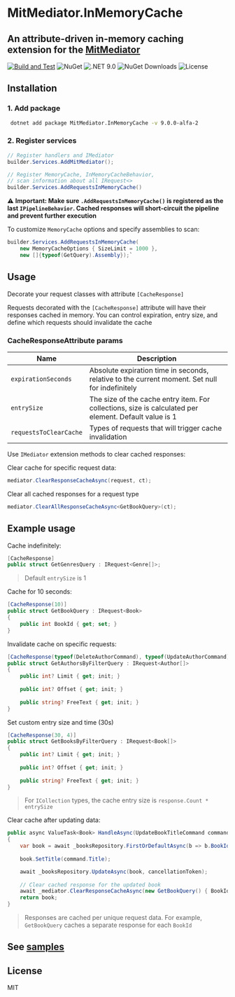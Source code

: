 # MitMediator.InMemoryCache

## An attribute-driven in-memory caching extension for the [MitMediator](https://github.com/dzmprt/MitMediator)

[![Build and Test](https://github.com/dzmprt/MitMediator.InMemoryCache/actions/workflows/dotnet.yml/badge.svg)](https://github.com/dzmprt/MitMediator.InMemoryCache/actions/workflows/dotnet.yml)
![NuGet](https://img.shields.io/nuget/v/MitMediator.InMemoryCache)
![.NET 9.0](https://img.shields.io/badge/Version-.NET%209.0-informational?style=flat&logo=dotnet)
![NuGet Downloads](https://img.shields.io/nuget/dt/MitMediator.InMemoryCache)
![License](https://img.shields.io/github/license/dzmprt/MitMediator.InMemoryCache)

## Installation

### 1. Add package

```sh
 dotnet add package MitMediator.InMemoryCache -v 9.0.0-alfa-2
```

### 2. Register services

```csharp
// Register handlers and IMediator
builder.Services.AddMitMediator(); 

// Register MemoryCache, InMemoryCacheBehavior,
// scan information about all IRequest<>
builder.Services.AddRequestsInMemoryCache()
```

⚠️ **Important: Make sure `.AddRequestsInMemoryCache()` is registered as the last `IPipelineBehavior`. Cached responses will short-circuit the pipeline and prevent further execution**

To customize `MemoryCache` options and specify assemblies to scan:

```csharp
builder.Services.AddRequestsInMemoryCache(
    new MemoryCacheOptions { SizeLimit = 1000 }, 
    new []{typeof(GetQuery).Assembly});`
```

## Usage

Decorate your request classes with attribute `[CacheResponse]`

Requests decorated with the `[CacheResponse]` attribute will have their responses cached in memory. You can control expiration, entry size, and define which requests should invalidate the cache

### CacheResponseAttribute params

| Name                   | Description                                                                                           |
|------------------------|-------------------------------------------------------------------------------------------------------|
| `expirationSeconds`    | Absolute expiration time in seconds, relative to the current moment. Set null for indefinitely        |
| `entrySize`            | The size of the cache entry item. For collections, size is calculated per element. Default value is 1 |
| `requestsToClearCache` | Types of requests that will trigger cache invalidation                                                |

Use `IMediator` extension methods to clear cached responses:

Clear cache for specific request data:
```csharp
mediator.ClearResponseCacheAsync(request, ct);
```

Clear all cached responses for a request type
```csharp
mediator.ClearAllResponseCacheAsync<GetBookQuery>(ct);
```

## Example usage

Cache indefinitely:
```csharp
[CacheResponse]
public struct GetGenresQuery : IRequest<Genre[]>;
```

> Default `entrySize` is 1

Cache for 10 seconds:
```csharp
[CacheResponse(10)]
public struct GetBookQuery : IRequest<Book>
{
    public int BookId { get; set; }
}
```

Invalidate cache on specific requests:
```csharp
[CacheResponse(typeof(DeleteAuthorCommand), typeof(UpdateAuthorCommand))]
public struct GetAuthorsByFilterQuery : IRequest<Author[]>
{
    public int? Limit { get; init; }
    
    public int? Offset { get; init; }
    
    public string? FreeText { get; init; }
}
```

Set custom entry size and time (30s)
```csharp
[CacheResponse(30, 4)]
public struct GetBooksByFilterQuery : IRequest<Book[]>
{
    public int? Limit { get; init; }
    
    public int? Offset { get; init; }
    
    public string? FreeText { get; init; }
}
```

> For `ICollection` types, the cache entry size is `response.Count * entrySize`

Clear cache after updating data:
```csharp
public async ValueTask<Book> HandleAsync(UpdateBookTitleCommand command, CancellationToken cancellationToken)
{
    var book = await _booksRepository.FirstOrDefaultAsync(b => b.BookId == command.BookId, cancellationToken);
        
    book.SetTitle(command.Title);

    await _booksRepository.UpdateAsync(book, cancellationToken);
    
    // Clear cached response for the updated book
    await _mediator.ClearResponseCacheAsync(new GetBookQuery() { BookId = command.BookId }, cancellationToken);
    return book;
}
```

> Responses are cached per unique request data.
> For example, `GetBookQuery` caches a separate response for each `BookId`

## See [samples](./samples)

## License

MIT




